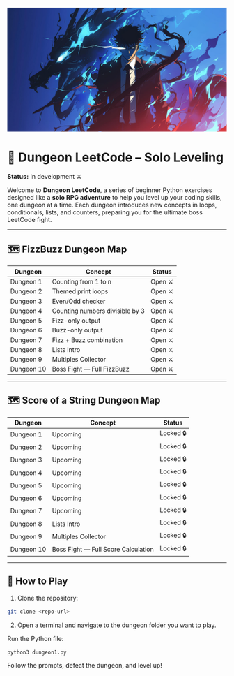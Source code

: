 ![Dungeon LeetCode Banner](https://github.com/Delimaci/Pre-Leetcode/blob/main/assets/images/cover.jpg?raw=true)

# 🏰 Dungeon LeetCode – Solo Leveling

**Status:** In development ⚔️

Welcome to **Dungeon LeetCode**, a series of beginner Python exercises designed like a **solo RPG adventure** to help you level up your coding skills, one dungeon at a time. Each dungeon introduces new concepts in loops, conditionals, lists, and counters, preparing you for the ultimate boss LeetCode fight.

---

## 🗺️ FizzBuzz Dungeon Map

| Dungeon       | Concept                            | Status        |
|---------------|------------------------------------|---------------|
| Dungeon 1     | Counting from 1 to n               | Open ⚔️      |
| Dungeon 2     | Themed print loops                 | Open ⚔️      |
| Dungeon 3     | Even/Odd checker                   | Open ⚔️      |
| Dungeon 4     | Counting numbers divisible by 3   | Open ⚔️      |
| Dungeon 5     | Fizz-only output                   | Open ⚔️      |
| Dungeon 6     | Buzz-only output                   | Open ⚔️      |
| Dungeon 7     | Fizz + Buzz combination            | Open ⚔️      |
| Dungeon 8     | Lists Intro                        | Open ⚔️      |
| Dungeon 9     | Multiples Collector                | Open ⚔️      |
| Dungeon 10    | Boss Fight — Full FizzBuzz         | Open ⚔️      |

---
## 🗺️ Score of a String Dungeon Map

| Dungeon       | Concept                            | Status        |
|---------------|------------------------------------|---------------|
| Dungeon 1     | Upcoming                           | Locked 🔒     |
| Dungeon 2     | Upcoming                           | Locked 🔒     |
| Dungeon 3     | Upcoming                           | Locked 🔒     |
| Dungeon 4     | Upcoming                           | Locked 🔒     |
| Dungeon 5     | Upcoming                           | Locked 🔒     |
| Dungeon 6     | Upcoming                           | Locked 🔒     |
| Dungeon 7     | Upcoming                           | Locked 🔒     |
| Dungeon 8     | Lists Intro                        | Locked 🔒     |
| Dungeon 9     | Multiples Collector                | Locked 🔒     |
| Dungeon 10    | Boss Fight — Full Score Calculation| Locked 🔒     |

---



## 📖 How to Play

1. Clone the repository:  
```bash
git clone <repo-url>
```
2. Open a terminal and navigate to the dungeon folder you want to play.

Run the Python file:
```
python3 dungeon1.py
```

Follow the prompts, defeat the dungeon, and level up!
